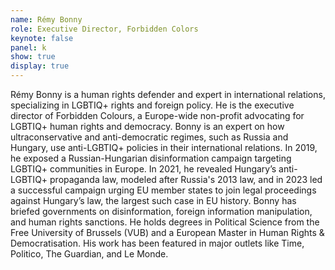 ```yaml
---
name: Rémy Bonny
role: Executive Director, Forbidden Colors
keynote: false
panel: k
show: true
display: true
---
```


Rémy Bonny is a human rights defender and expert in international relations, specializing in LGBTIQ+ rights and foreign policy. He is the executive director of Forbidden Colours, a Europe-wide non-profit advocating for LGBTIQ+ human rights and democracy. Bonny is an expert on how ultraconservative and anti-democratic regimes, such as Russia and Hungary, use anti-LGBTIQ+ policies in their international relations. In 2019, he exposed a Russian-Hungarian disinformation campaign targeting LGBTIQ+ communities in Europe. In 2021, he revealed Hungary’s anti-LGBTIQ+ propaganda law, modeled after Russia's 2013 law, and in 2023 led a successful campaign urging EU member states to join legal proceedings against Hungary’s law, the largest such case in EU history. Bonny has briefed governments on disinformation, foreign information manipulation, and human rights sanctions. He holds degrees in Political Science from the Free University of Brussels (VUB) and a European Master in Human Rights & Democratisation. His work has been featured in major outlets like Time, Politico, The Guardian, and Le Monde.
